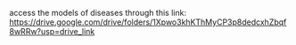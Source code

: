  access the models of diseases through this link: https://drive.google.com/drive/folders/1Xpwo3khKThMyCP3p8dedcxhZbqf8wRRw?usp=drive_link
